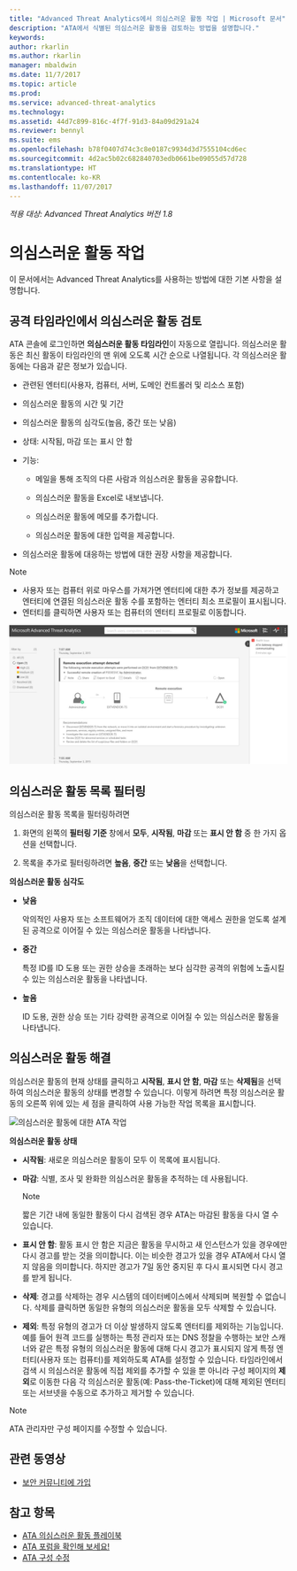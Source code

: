 ```yaml
---
title: "Advanced Threat Analytics에서 의심스러운 활동 작업 | Microsoft 문서"
description: "ATA에서 식별된 의심스러운 활동을 검토하는 방법을 설명합니다."
keywords: 
author: rkarlin
ms.author: rkarlin
manager: mbaldwin
ms.date: 11/7/2017
ms.topic: article
ms.prod: 
ms.service: advanced-threat-analytics
ms.technology: 
ms.assetid: 44d7c899-816c-4f7f-91d3-84a09d291a24
ms.reviewer: bennyl
ms.suite: ems
ms.openlocfilehash: b78f0407d74c3c8e0187c9934d3d7555104cd6ec
ms.sourcegitcommit: 4d2ac5b02c682840703edb0661be09055d57d728
ms.translationtype: HT
ms.contentlocale: ko-KR
ms.lasthandoff: 11/07/2017
---
```

*적용 대상: Advanced Threat Analytics 버전 1.8*



# <a name="working-with-suspicious-activities"></a>의심스러운 활동 작업
이 문서에서는 Advanced Threat Analytics를 사용하는 방법에 대한 기본 사항을 설명합니다.

## <a name="review-suspicious-activities-on-the-attack-time-line"></a>공격 타임라인에서 의심스러운 활동 검토
ATA 콘솔에 로그인하면 **의심스러운 활동 타임라인**이 자동으로 열립니다. 의심스러운 활동은 최신 활동이 타임라인의 맨 위에 오도록 시간 순으로 나열됩니다.
각 의심스러운 활동에는 다음과 같은 정보가 있습니다.

-   관련된 엔터티(사용자, 컴퓨터, 서버, 도메인 컨트롤러 및 리소스 포함)

-   의심스러운 활동의 시간 및 기간

-   의심스러운 활동의 심각도(높음, 중간 또는 낮음)

-   상태: 시작됨, 마감 또는 표시 안 함

-   기능:

    -   메일을 통해 조직의 다른 사람과 의심스러운 활동을 공유합니다.

    -   의심스러운 활동을 Excel로 내보냅니다.

    -   의심스러운 활동에 메모를 추가합니다.

    -   의심스러운 활동에 대한 입력을 제공합니다.

-   의심스러운 활동에 대응하는 방법에 대한 권장 사항을 제공합니다.

> [!NOTE]
> -   사용자 또는 컴퓨터 위로 마우스를 가져가면 엔터티에 대한 추가 정보를 제공하고 엔터티에 연결된 의심스러운 활동 수를 포함하는 엔터티 최소 프로필이 표시됩니다.
> -   엔터티를 클릭하면 사용자 또는 컴퓨터의 엔터티 프로필로 이동합니다.

![ATA 의심스러운 활동 타임라인 이미지](media/ATA-Suspicious-Activity-Timeline.JPG)

## <a name="filter-suspicious-activities-list"></a>의심스러운 활동 목록 필터링
의심스러운 활동 목록을 필터링하려면

1.  화면의 왼쪽의 **필터링 기준** 창에서 **모두**, **시작됨**, **마감** 또는 **표시 안 함** 중 한 가지 옵션을 선택합니다.

2.  목록을 추가로 필터링하려면 **높음**, **중간** 또는 **낮음**을 선택합니다.

**의심스러운 활동 심각도**

-   **낮음**

    악의적인 사용자 또는 소프트웨어가 조직 데이터에 대한 액세스 권한을 얻도록 설계된 공격으로 이어질 수 있는 의심스러운 활동을 나타냅니다.

-   **중간**

    특정 ID를 ID 도용 또는 권한 상승을 초래하는 보다 심각한 공격의 위험에 노출시킬 수 있는 의심스러운 활동을 나타냅니다.

-   **높음**

    ID 도용, 권한 상승 또는 기타 강력한 공격으로 이어질 수 있는 의심스러운 활동을 나타냅니다.




## <a name="remediating-suspicious-activities"></a>의심스러운 활동 해결
의심스러운 활동의 현재 상태를 클릭하고 **시작됨**, **표시 안 함**, **마감** 또는 **삭제됨**을 선택하여 의심스러운 활동의 상태를 변경할 수 있습니다.
이렇게 하려면 특정 의심스러운 활동의 오른쪽 위에 있는 세 점을 클릭하여 사용 가능한 작업 목록을 표시합니다.

![의심스러운 활동에 대한 ATA 작업](./media/sa-actions.png)

**의심스러운 활동 상태**

-   **시작됨**: 새로운 의심스러운 활동이 모두 이 목록에 표시됩니다.

-   **마감**: 식별, 조사 및 완화한 의심스러운 활동을 추적하는 데 사용됩니다.

    > [!NOTE]
    > 짧은 기간 내에 동일한 활동이 다시 검색된 경우 ATA는 마감된 활동을 다시 열 수 있습니다.

-   **표시 안 함**: 활동 표시 안 함은 지금은 활동을 무시하고 새 인스턴스가 있을 경우에만 다시 경고를 받는 것을 의미합니다. 이는 비슷한 경고가 있을 경우 ATA에서 다시 열지 않음을 의미합니다. 하지만 경고가 7일 동안 중지된 후 다시 표시되면 다시 경고를 받게 됩니다.

- **삭제**: 경고를 삭제하는 경우 시스템의 데이터베이스에서 삭제되며 복원할 수 없습니다. 삭제를 클릭하면 동일한 유형의 의심스러운 활동을 모두 삭제할 수 있습니다.

- **제외**: 특정 유형의 경고가 더 이상 발생하지 않도록 엔터티를 제외하는 기능입니다. 예를 들어 원격 코드를 실행하는 특정 관리자 또는 DNS 정찰을 수행하는 보안 스캐너와 같은 특정 유형의 의심스러운 활동에 대해 다시 경고가 표시되지 않게 특정 엔터티(사용자 또는 컴퓨터)를 제외하도록 ATA를 설정할 수 있습니다. 타임라인에서 검색 시 의심스러운 활동에 직접 제외를 추가할 수 있을 뿐 아니라 구성 페이지의 **제외**로 이동한 다음 각 의심스러운 활동(예: Pass-the-Ticket)에 대해 제외된 엔터티 또는 서브넷을 수동으로 추가하고 제거할 수 있습니다. 
> [!NOTE]
> ATA 관리자만 구성 페이지를 수정할 수 있습니다.


## <a name="related-videos"></a>관련 동영상
- [보안 커뮤니티에 가입](https://channel9.msdn.com/Shows/Microsoft-Security/Join-the-Security-Community)


## <a name="see-also"></a>참고 항목
- [ATA 의심스러운 활동 플레이북](http://aka.ms/ataplaybook)
- [ATA 포럼을 확인해 보세요!](https://social.technet.microsoft.com/Forums/security/home?forum=mata)
- [ATA 구성 수정](modifying-ata-center-configuration.md)
